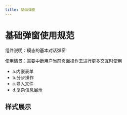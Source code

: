 ```yaml
---
title: 基础弹窗
---
```


# 基础弹窗使用规范

组件说明：模态的基本对话弹窗

使用情景：需要中断用户当前页面操作去进行更多交互时使用

- a.内嵌表单
- b.分步操作
- c.导入文件
- d.复杂信息展示

## 样式展示

<code src="./Showmodal.tsx"></code>



